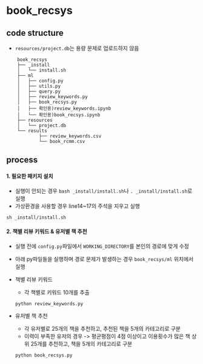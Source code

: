 # book_recsys

## code structure
- `resources/project.db`는 용량 문제로 업로드하지 않음
```
    book_recsys
    ├── _install
    │   └── install.sh
    ├── ml
    │   ├── config.py
    │   ├── utils.py
    │   ├── query.py
    │   ├── review_keywords.py
    │   ├── book_recsys.py
    │   ├── 확인용)review_keywords.ipynb
    │   └── 확인용)book_recsys.ipynb
    ├── resources
    │   └── project.db
    └── results
            ├── review_keywords.csv
            └── book_rcmm.csv
```

## process
#### 1. 필요한 패키지 설치
- 실행이 안되는 경우 `bash _install/install.sh`나 `. _install/install.sh`로 실행
- 가상환경을 사용할 경우 line14~17의 주석을 지우고 실행
```
sh _install/install.sh
```

#### 2. 책별 리뷰 키워드 & 유저별 책 추천
- 실행 전에 `config.py`파일에서 `WORKING_DIRECTORY`를 본인의 경로에 맞게 수정
- 아래 py파일들을 실행하며 경로 문제가 발생하는 경우 `book_recsys/ml` 위치에서 실행


- 책별 리뷰 키워드
    - 각 책별로 키워드 10개를 추출
    ```
    python review_keywords.py
    ```

  
- 유저별 책 추천
    - 각 유저별로 25개의 책을 추천하고, 추천된 책을 5개의 카테고리로 구분
    - 이력이 부족한 유저의 경우 -> 평균평점이 4점 이상이고 이용횟수가 많은 책 상위 25개를 추천하고, 책을 5개의 카테고리로 구분
    ```
    python book_recsys.py
    ```
